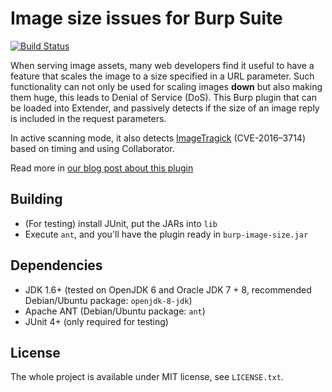 Image size issues for Burp Suite
================================

[![Build Status](https://travis-ci.org/silentsignal/burp-image-size.svg?branch=master)](https://travis-ci.org/silentsignal/burp-image-size)

When serving image assets, many web developers find it useful to have a
feature that scales the image to a size specified in a URL parameter.
Such functionality can not only be used for scaling images **down** but
also making them huge, this leads to Denial of Service (DoS). This Burp
plugin that can be loaded into Extender, and passively detects if the
size of an image reply is included in the request parameters.

In active scanning mode, it also detects [ImageTragick](https://imagetragick.com/)
(CVE-2016–3714) based on timing and using Collaborator.

Read more in [our blog post about this plugin](https://blog.silentsignal.eu/2016/02/10/youre-not-looking-at-the-big-picture/)

Building
--------

 - (For testing) install JUnit, put the JARs into `lib`
 - Execute `ant`, and you'll have the plugin ready in `burp-image-size.jar`

Dependencies
------------

 - JDK 1.6+ (tested on OpenJDK 6 and Oracle JDK 7 + 8, recommended Debian/Ubuntu package: `openjdk-8-jdk`)
 - Apache ANT (Debian/Ubuntu package: `ant`)
 - JUnit 4+ (only required for testing)

License
-------

The whole project is available under MIT license, see `LICENSE.txt`.
